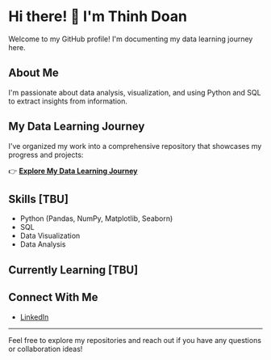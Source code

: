 # Hi there! 👋 I'm Thinh Doan

Welcome to my GitHub profile! I'm documenting my data learning journey here.

## About Me
I'm passionate about data analysis, visualization, and using Python and SQL to extract insights from information.

## My Data Learning Journey
I've organized my work into a comprehensive repository that showcases my progress and projects:

👉 [**Explore My Data Learning Journey**](https://github.com/tdoan123/data-learning-journey)

## Skills [TBU] 
- Python (Pandas, NumPy, Matplotlib, Seaborn)
- SQL
- Data Visualization
- Data Analysis

## Currently Learning [TBU] 

## Connect With Me
- [LinkedIn](https://linkedin.com/in/thinhdoan)


---

Feel free to explore my repositories and reach out if you have any questions or collaboration ideas!
